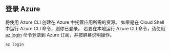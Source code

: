 ## <a name="log-in-to-azure"></a>登录 Azure

将使用 Azure CLI 创建在 Azure 中托管应用所需的资源。 如果是在 Cloud Shell 中运行 Azure CLI 命令，则你已登录。 若要在本地运行 Azure CLI 命令，请使用 [az login](/cli/azure/#login) 命令登录到 Azure 订阅，并按屏幕说明操作。

```azurecli
az login
```
